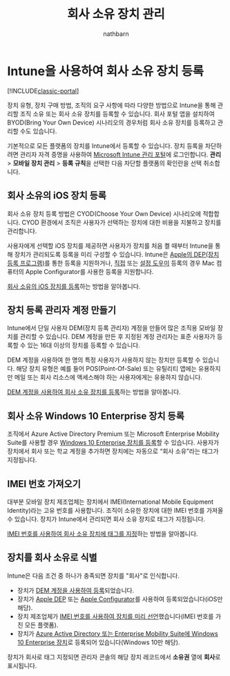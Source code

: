 ﻿---
title: "회사 소유 장치 관리"
description: "회사 소유의 장치는 장치 유형, 장치 구매 방법, 조직의 요구 사항에 따라 다양한 방법으로 등록합니다."
keywords: 
author: nathbarn
ms.author: nathbarn
manager: angrobe
ms.date: 01/29/2017
ms.topic: article
ms.prod: 
ms.service: microsoft-intune
ms.technology: 
ms.assetid: 2b60bbff-25e6-489b-9621-c71b4275fa06
ms.reviewer: dagerrit
ms.suite: ems
ms.custom: intune-classic
ms.openlocfilehash: 8dae789ad1996543ddf9b92d031ac995beff6a46
ms.sourcegitcommit: 34cfebfc1d8b81032f4d41869d74dda559e677e2
ms.translationtype: HT
ms.contentlocale: ko-KR
ms.lasthandoff: 07/01/2017
---
# <a name="enroll-corporate-owned-devices-by-using-intune"></a>Intune을 사용하여 회사 소유 장치 등록

[!INCLUDE[classic-portal](../includes/classic-portal.md)]

장치 유형, 장치 구매 방법, 조직의 요구 사항에 따라 다양한 방법으로 Intune을 통해 관리할 조직 소유 또는 회사 소유 장치를 등록할 수 있습니다. 회사 포털 앱을 설치하여 BYOD(Bring Your Own Device) 시나리오의 경우처럼 회사 소유 장치를 등록하고 관리할 수도 있습니다.

기본적으로 모든 플랫폼의 장치를 Intune에서 등록할 수 있습니다. 장치 등록을 차단하려면 관리자 자격 증명을 사용하여 [Microsoft Intune 관리 포털](https://manage.microsoft.com)에 로그인합니다. **관리** > **모바일 장치 관리** > **등록 규칙**을 선택한 다음 차단할 플랫폼의 확인란을 선택 취소합니다.

## <a name="enroll-corporate-owned-ios-devices"></a>회사 소유의 iOS 장치 등록

회사 소유 장치 등록 방법은 CYOD(Choose Your Own Device) 시나리오에 적합합니다. CYOD 환경에서 조직은 사용자가 선택하는 장치에 대한 비용을 지불하고 장치를 관리합니다.

사용자에게 선택할 iOS 장치를 제공하면 사용자가 장치를 처음 켤 때부터 Intune을 통해 장치가 관리되도록 등록을 미리 구성할 수 있습니다. Intune은 [Apple의 DEP(장치 등록 프로그램)](ios-device-enrollment-program-in-microsoft-intune.md)를 통한 등록을 지원하거나, [직접](ios-direct-enrollment-in-microsoft-intune.md) 또는 [설정 도우미](ios-setup-assistant-enrollment-in-microsoft-intune.md) 등록의 경우 Mac 컴퓨터의 Apple Configurator를 사용한 등록을 지원합니다.

[회사 소유의 iOS 장치를 등록](enroll-corporate-owned-ios-devices-in-microsoft-intune.md)하는 방법을 알아봅니다.

## <a name="create-a-device-enrollment-manager-account"></a>장치 등록 관리자 계정 만들기

Intune에서 단일 사용자 DEM(장치 등록 관리자) 계정을 만들어 많은 조직용 모바일 장치를 관리할 수 있습니다. DEM 계정을 만든 후 지정된 계정 관리자는 표준 사용자가 등록할 수 있는 16대 이상의 장치를 등록할 수 있습니다.

DEM 계정을 사용하여 한 명의 특정 사용자가 사용하지 않는 장치만 등록할 수 있습니다. 해당 장치 유형은 예를 들어 POS(Point-Of-Sale) 또는 유틸리티 앱에는 유용하지만 메일 또는 회사 리소스에 액세스해야 하는 사용자에게는 유용하지 않습니다.

[DEM 계정을 사용하여 회사 소유 장치를 등록](enroll-corporate-owned-devices-with-the-device-enrollment-manager-in-microsoft-intune.md)하는 방법을 알아봅니다.

## <a name="enroll-corporate-owned-windows-10-enterprise-devices"></a>회사 소유 Windows 10 Enterprise 장치 등록

조직에서 Azure Active Directory Premium 또는 Microsoft Enterprise Mobility Suite를 사용할 경우 [Windows 10 Enterprise 장치를 등록](https://docs.microsoft.com/active-directory/active-directory-azureadjoin-windows10-devices-overview)할 수 있습니다. 사용자가 장치에서 회사 또는 학교 계정을 추가하면 장치에는 자동으로 “회사 소유”라는 태그가 지정됩니다.

## <a name="import-imei-numbers"></a>IMEI 번호 가져오기

대부분 모바일 장치 제조업체는 장치에서 IMEI(International Mobile Equipment Identity)라는 고유 번호를 사용합니다. 조직이 소유한 장치에 대한 IMEI 번호를 가져올 수 있습니다. 장치가 Intune에서 관리되면 회사 소유 장치로 태그가 지정됩니다.

[IMEI 번호를 사용하여 회사 소유 장치에 태그를 지정](specify-corporate-owned-devices-with-international-mobile-equipment-identity-imei-numbers.md)하는 방법을 알아봅니다.

## <a name="identify-a-device-as-corporate-owned"></a>장치를 회사 소유로 식별

Intune은 다음 조건 중 하나가 충족되면 장치를 "회사"로 인식합니다.

 - 장치가 [DEM 계정을 사용하여 등록](enroll-corporate-owned-devices-with-the-device-enrollment-manager-in-microsoft-intune.md)되었습니다.
 - 장치가 [Apple DEP](ios-device-enrollment-program-in-microsoft-intune.md) 또는 [Apple Configurator](ios-setup-assistant-enrollment-in-microsoft-intune.md)를 사용하여 등록되었습니다(iOS만 해당).
 - 장치 제조업체가 [IMEI 번호를 사용하여 장치를 미리 선언](specify-corporate-owned-devices-with-international-mobile-equipment-identity-imei-numbers.md)했습니다(IMEI 번호를 가진 모든 플랫폼).
 - 장치가 [Azure Active Directory 또는 Enterprise Mobility Suite에 Windows 10 Enterprise 장치](https://docs.microsoft.com/active-directory/active-directory-azureadjoin-windows10-devices-overview)로 등록되어 있습니다(Windows 10만 해당).

장치가 회사로 태그 지정되면 관리자 콘솔의 해당 장치 레코드에서 **소유권** 열에 **회사**로 표시됩니다. 
